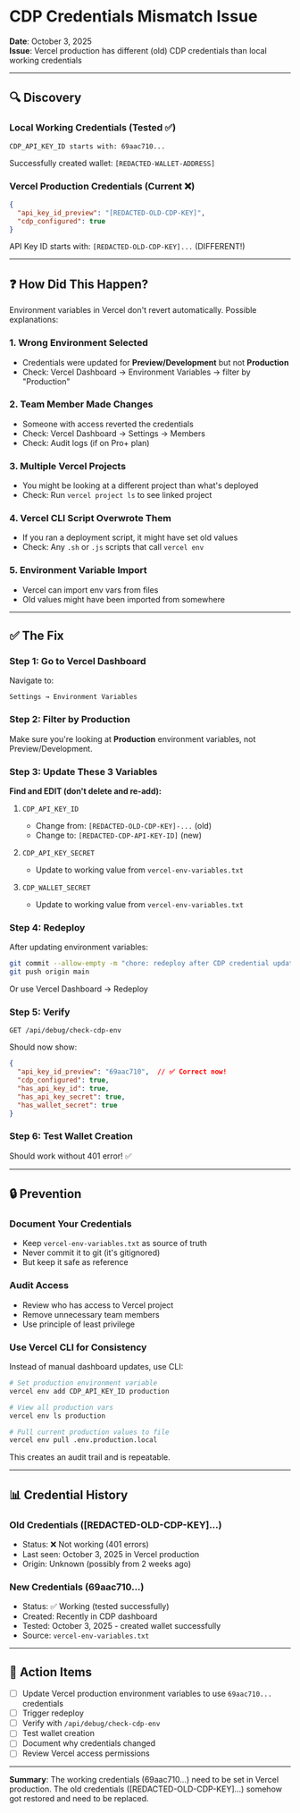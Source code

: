 # CDP Credentials Mismatch Issue

**Date**: October 3, 2025  
**Issue**: Vercel production has different (old) CDP credentials than local working credentials

---

## 🔍 Discovery

### Local Working Credentials (Tested ✅)
```
CDP_API_KEY_ID starts with: 69aac710...
```
Successfully created wallet: `[REDACTED-WALLET-ADDRESS]`

### Vercel Production Credentials (Current ❌)
```json
{
  "api_key_id_preview": "[REDACTED-OLD-CDP-KEY]",
  "cdp_configured": true
}
```
API Key ID starts with: `[REDACTED-OLD-CDP-KEY]...` (DIFFERENT!)

---

## ❓ How Did This Happen?

Environment variables in Vercel don't revert automatically. Possible explanations:

### 1. **Wrong Environment Selected**
- Credentials were updated for **Preview/Development** but not **Production**
- Check: Vercel Dashboard → Environment Variables → filter by "Production"

### 2. **Team Member Made Changes**
- Someone with access reverted the credentials
- Check: Vercel Dashboard → Settings → Members
- Check: Audit logs (if on Pro+ plan)

### 3. **Multiple Vercel Projects**
- You might be looking at a different project than what's deployed
- Check: Run `vercel project ls` to see linked project

### 4. **Vercel CLI Script Overwrote Them**
- If you ran a deployment script, it might have set old values
- Check: Any `.sh` or `.js` scripts that call `vercel env`

### 5. **Environment Variable Import**
- Vercel can import env vars from files
- Old values might have been imported from somewhere

---

## ✅ The Fix

### Step 1: Go to Vercel Dashboard

Navigate to:
```
Settings → Environment Variables
```

### Step 2: Filter by Production

Make sure you're looking at **Production** environment variables, not Preview/Development.

### Step 3: Update These 3 Variables

**Find and EDIT (don't delete and re-add):**

1. `CDP_API_KEY_ID`
   - Change from: `[REDACTED-OLD-CDP-KEY]-...` (old)
   - Change to: `[REDACTED-CDP-API-KEY-ID]` (new)

2. `CDP_API_KEY_SECRET`
   - Update to working value from `vercel-env-variables.txt`

3. `CDP_WALLET_SECRET`
   - Update to working value from `vercel-env-variables.txt`

### Step 4: Redeploy

After updating environment variables:

```bash
git commit --allow-empty -m "chore: redeploy after CDP credential update"
git push origin main
```

Or use Vercel Dashboard → Redeploy

### Step 5: Verify

```
GET /api/debug/check-cdp-env
```

Should now show:
```json
{
  "api_key_id_preview": "69aac710",  // ✅ Correct now!
  "cdp_configured": true,
  "has_api_key_id": true,
  "has_api_key_secret": true,
  "has_wallet_secret": true
}
```

### Step 6: Test Wallet Creation

Should work without 401 error! ✅

---

## 🔒 Prevention

### Document Your Credentials

- Keep `vercel-env-variables.txt` as source of truth
- Never commit it to git (it's gitignored)
- But keep it safe as reference

### Audit Access

- Review who has access to Vercel project
- Remove unnecessary team members
- Use principle of least privilege

### Use Vercel CLI for Consistency

Instead of manual dashboard updates, use CLI:

```bash
# Set production environment variable
vercel env add CDP_API_KEY_ID production

# View all production vars
vercel env ls production

# Pull current production values to file
vercel env pull .env.production.local
```

This creates an audit trail and is repeatable.

---

## 📊 Credential History

### Old Credentials ([REDACTED-OLD-CDP-KEY]...)
- Status: ❌ Not working (401 errors)
- Last seen: October 3, 2025 in Vercel production
- Origin: Unknown (possibly from 2 weeks ago)

### New Credentials (69aac710...)
- Status: ✅ Working (tested successfully)
- Created: Recently in CDP dashboard
- Tested: October 3, 2025 - created wallet successfully
- Source: `vercel-env-variables.txt`

---

## 🎯 Action Items

- [ ] Update Vercel production environment variables to use `69aac710...` credentials
- [ ] Trigger redeploy
- [ ] Verify with `/api/debug/check-cdp-env`
- [ ] Test wallet creation
- [ ] Document why credentials changed
- [ ] Review Vercel access permissions

---

**Summary**: The working credentials (69aac710...) need to be set in Vercel production. The old credentials ([REDACTED-OLD-CDP-KEY]...) somehow got restored and need to be replaced.


